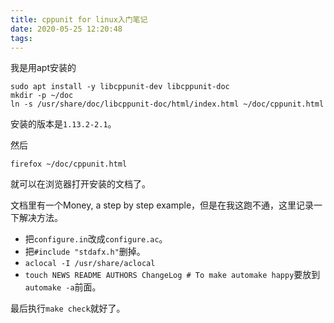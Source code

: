 ```yaml
---
title: cppunit for linux入门笔记
date: 2020-05-25 12:20:48
tags:
---
```


我是用apt安装的
```shell
sudo apt install -y libcppunit-dev libcppunit-doc
mkdir -p ~/doc
ln -s /usr/share/doc/libcppunit-doc/html/index.html ~/doc/cppunit.html
```
安装的版本是`1.13.2-2.1`。

然后
```shell
firefox ~/doc/cppunit.html
```
就可以在浏览器打开安装的文档了。

文档里有一个Money, a step by step example，但是在我这跑不通，这里记录一下解决方法。
- 把`configure.in`改成`configure.ac`。
- 把`#include "stdafx.h"`删掉。
- `aclocal -I /usr/share/aclocal`
- `touch NEWS README AUTHORS ChangeLog # To make automake happy`要放到`automake -a`前面。

最后执行`make check`就好了。
